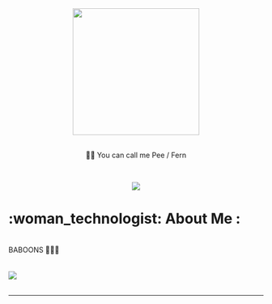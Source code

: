 <div id="header" align="center">
  <img src="https://media.tenor.com/PDJrqI6ktv8AAAAi/anime-girl.gif" width="250"/>
</div>
<br>
<p align="center">
  🥐🥨 You can call me <a>Pee / Fern</a>
</p>
<br>
<p align="center">
  <a href="https://skillicons.dev">
    <img src="https://skillicons.dev/icons?i=stackoverflow,github,git,linux,docker,php,js,ts,react,bootstrap,nodejs,express,mysql,mongodb,prisma,sequelize" />
  </a>
</p>
<h1>:woman_technologist: About Me :</h1>
 <br>
<div>
  BABOONS 💩🙈🙉
<br>
</div>
<br>
<br>
<picture>
  <source
    srcset="https://github-readme-stats.vercel.app/api?username=luna-thousand&show_icons=true&theme=radical"
    media="(prefers-color-scheme: dark)"
  />
  <source
    srcset="https://github-readme-stats.vercel.app/api?username=luna-thousand&show_icons=true"
    media="(prefers-color-scheme: light), (prefers-color-scheme: no-preference)"
  />
  <img src="https://github-readme-stats.vercel.app/api?username=luna-thousand&show_icons=true" />
</picture>
<br>
<br>
<hr>
